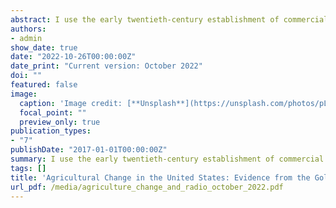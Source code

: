 ```yaml
---
abstract: I use the early twentieth-century establishment of commercial radio in the United States to quantify the impact of locally relevant farm programming on productivity growth. Using variation in exposure to radio due to topography, my analysis shows that the broadcasting of local farm programming led to an increase in the productivity of land used in agriculture that persisted for at least two decades. This positive effect was not limited to a certain region, and was felt in a variety of important crops grown across the country. Consistent with radio reducing information barriers, the productivity gains were more pronounced for farmers on areas with lower literacy rates and economic status, lower media saturation, and reduced transport connectivity via railroads.
authors:
- admin
show_date: true
date: "2022-10-26T00:00:00Z"
date_print: "Current version: October 2022"
doi: ""
featured: false
image:
  caption: 'Image credit: [**Unsplash**](https://unsplash.com/photos/pLCdAaMFLTE)'
  focal_point: ""
  preview_only: true
publication_types:
- "7"
publishDate: "2017-01-01T00:00:00Z"
summary: I use the early twentieth-century establishment of commercial radio in the United States to quantify the impact of locally relevant farm programming on productivity growth. Using variation in exposure to radio due to topography, my analysis shows that the broadcasting of local farm programming led to an increase in the productivity of land used in agriculture that persisted for at least two decades. This positive effect was not limited to a certain region, and was felt in a variety of important crops grown across the country. Consistent with radio reducing information barriers, the productivity gains were more pronounced for farmers on areas with lower literacy rates and economic status, lower media saturation, and reduced transport connectivity via railroads.
tags: []
title: 'Agricultural Change in the United States: Evidence from the Golden Age of Radio'
url_pdf: /media/agriculture_change_and_radio_october_2022.pdf
---
```

